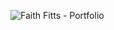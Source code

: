 ![Faith Fitts - Portfolio](https://user-images.githubusercontent.com/73750513/114769564-38f41780-9d1f-11eb-98f8-d89bbd0907c3.png)
